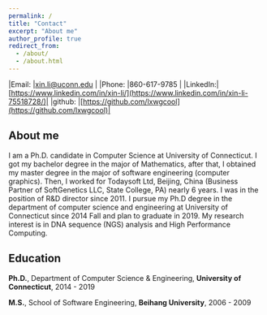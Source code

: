 ```yaml
---
permalink: /
title: "Contact"
excerpt: "About me"
author_profile: true
redirect_from: 
  - /about/
  - /about.html
---
```


|Email:   |xin.li@uconn.edu          |
|Phone:   |860-617-9785                   |
|LinkedIn:|[https://www.linkedin.com/in/xin-li/](https://www.linkedin.com/in/xin-li-75518728/)|
|github:  |[https://github.com/lxwgcool](https://github.com/lxwgcool)|

About me
------
I am a Ph.D. candidate in Computer Science at University of Connecticut. I got my bachelor degree in the major of Mathematics, after that, I obtained my master degree in the major of software engineering (computer graphics). Then, I worked for Todaysoft Ltd, Beijing, China (Business Partner of SoftGenetics LLC, State College, PA) nearly 6 years. I was in the position of R&D director since 2011. I pursue my Ph.D degree in the department of computer science and engineering at University of Connecticut since 2014 Fall and plan to graduate in 2019. My research interest is in DNA sequence (NGS) analysis and High Performance Computing. 

Education
------
**Ph.D.**, Department of Computer Science & Engineering, **University of Connecticut**, 2014 - 2019

**M.S.**, School of Software Engineering, **Beihang University**, 2006 - 2009

